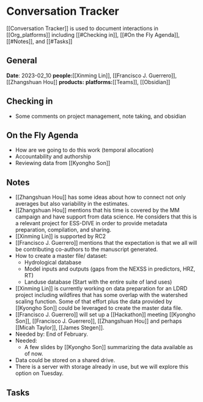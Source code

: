 # Conversation Tracker 
[[Conversation Tracker]] is used to document interactions in [[Org_platforms]] including [[#Checking in]], [[#On the Fly Agenda]], [[#Notes]], and [[#Tasks]]
## General
**Date**: 2023-02_10
**people:**[[Xinming Lin]], [[Francisco J. Guerrero]], [[Zhangshuan Hou]]
**products:**
**platforms:**[[Teams]], [[Obsidian]]


## Checking in
- Some comments on project management, note taking, and obsidian
## On the Fly Agenda
- How are we going to do this work (temporal allocation)
- Accountability and authorship
- Reviewing data from [[Kyongho Son]]
## Notes
- [[Zhangshuan Hou]] has some ideas about how to connect not only averages but also variability in the estimates. 
- [[Zhangshuan Hou]] mentions that his time is covered by the MM campaign and have support from data science. He considers that this is a relevant project for ESS-DIVE in order to provide metadata preparation, compilation, and sharing. 
- [[Xinming Lin]] is supported by RC2
- [[Francisco J. Guerrero]] mentions that the expectation is that we all will be contributing co-authors to the manuscript generated. 
- How to create a master file/ dataset:
	- Hydrological database 
	- Model inputs and outputs (gaps from the NEXSS in predictors, HRZ, RT)
	- Landuse database (Start with the entire suite of land uses)
- [[Xinming Lin]] is currently working on data preparation for an LDRD project including wildfires that has some overlap with the watershed scaling function. Some of that effort plus the data provided by [[Kyongho Son]] could be leveraged to create the master data file.
- [[Francisco J. Guerrero]] will set up a [[Hackathon]] meeting [[Kyongho Son]], [[Francisco J. Guerrero]], [[Zhangshuan Hou]] and perhaps [[Micah Taylor]], [[James Stegen]].
- Needed by: End of February. 
- Needed:
	- A few slides by [[Kyongho Son]] summarizing the data available as of now. 
- Data could be stored on a shared drive. 
- There is a server with storage already in use, but we will explore this option on Tuesday.
## Tasks

 
